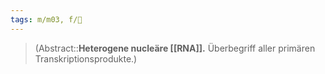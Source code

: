 ```yaml
---
tags: m/m03, f/🧪
---
```

> (Abstract::**Heterogene nucleäre [[RNA]].** Überbegriff aller primären Transkriptionsprodukte.)